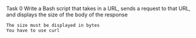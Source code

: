 Task 0
Write a Bash script that takes in a URL, sends a request to that URL, and displays the size of the body of the response

    The size must be displayed in bytes
    You have to use curl

